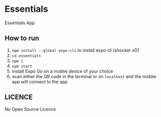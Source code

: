 # Essentials
Essentials App 

## How to run

1. `npm install --global expo-cli` to install expo cli (shocker xD)
2. `cd essentials`
3. `npm i`
4. `npm start`
5. Install Expo Go on a moblie device of your choice
6. scan either the QR code in the terminal or on `localhost` and the moblie app will connect to the app

## LICENCE

No Open Source Licence